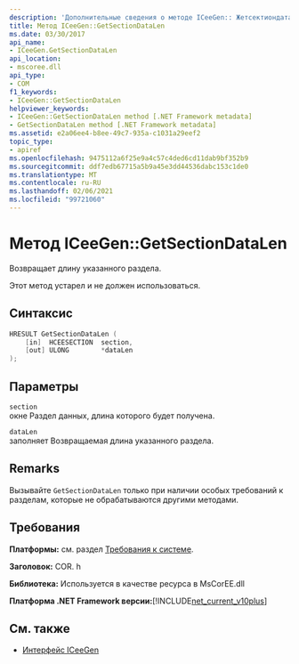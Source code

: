 ```yaml
---
description: 'Дополнительные сведения о методе ICeeGen:: Жетсектиондатален'
title: Метод ICeeGen::GetSectionDataLen
ms.date: 03/30/2017
api_name:
- ICeeGen.GetSectionDataLen
api_location:
- mscoree.dll
api_type:
- COM
f1_keywords:
- ICeeGen::GetSectionDataLen
helpviewer_keywords:
- ICeeGen::GetSectionDataLen method [.NET Framework metadata]
- GetSectionDataLen method [.NET Framework metadata]
ms.assetid: e2a06ee4-b8ee-49c7-935a-c1031a29eef2
topic_type:
- apiref
ms.openlocfilehash: 9475112a6f25e9a4c57c4ded6cd11dab9bf352b9
ms.sourcegitcommit: ddf7edb67715a5b9a45e3dd44536dabc153c1de0
ms.translationtype: MT
ms.contentlocale: ru-RU
ms.lasthandoff: 02/06/2021
ms.locfileid: "99721060"
---
```

# <a name="iceegengetsectiondatalen-method"></a>Метод ICeeGen::GetSectionDataLen

Возвращает длину указанного раздела.  
  
 Этот метод устарел и не должен использоваться.  
  
## <a name="syntax"></a>Синтаксис  
  
```cpp  
HRESULT GetSectionDataLen (  
    [in]  HCEESECTION  section,  
    [out] ULONG        *dataLen  
);  
```  
  
## <a name="parameters"></a>Параметры  

 `section`  
 окне Раздел данных, длина которого будет получена.  
  
 `dataLen`  
 заполняет Возвращаемая длина указанного раздела.  
  
## <a name="remarks"></a>Remarks  

 Вызывайте `GetSectionDataLen` только при наличии особых требований к разделам, которые не обрабатываются другими методами.  
  
## <a name="requirements"></a>Требования  

 **Платформы:** см. раздел [Требования к системе](../../get-started/system-requirements.md).  
  
 **Заголовок:** COR. h  
  
 **Библиотека:** Используется в качестве ресурса в MsCorEE.dll  
  
 **Платформа .NET Framework версии:**[!INCLUDE[net_current_v10plus](../../../../includes/net-current-v10plus-md.md)]  
  
## <a name="see-also"></a>См. также

- [Интерфейс ICeeGen](iceegen-interface.md)
